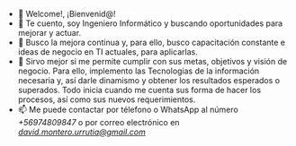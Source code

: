 - 👋 Welcome!, ¡Bienvenid@!
- 👀 Te cuento, soy Ingeniero Informático y buscando oportunidades para mejorar y actuar.
- 🌱 Busco la mejora continua y, para ello, busco capacitación constante e ideas de negocio en TI actuales, para aplicarlas.
- 💞️ Sirvo mejor si me permite cumplir con sus metas, objetivos y visión de negocio. Para ello, implemento las Tecnologias de la información necesaria  y, así darle dinamismo  y obtener los resultados esperados o superados. Todo inicia cuando me cuenta sus forma de hacer los procesos, así como sus nuevos requerimientos.
- 📫 Me puede contactar por télefono o WhatsApp al número *+56974809847* o por correo electrónico en *david.montero.urrutia@gmail.com*

<!---
APIMontero/APIMontero is a ✨ special ✨ repository because its `README.md` (this file) appears on your GitHub profile.
You can click the Preview link to take a look at your changes.
--->
